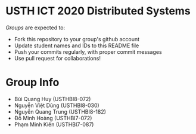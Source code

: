 USTH ICT 2020 Distributed Systems
=====================================

*Groups* are expected to:

* Fork this repository to your group's github account
* Update student names and IDs to this README file
* Push your commits regularly, with proper commit messages
* Use pull request for collaborations!

Group Info
=======================

* Bùi Quang Huy (USTHBI8-072)
* Nguyễn Việt Dũng (USTHBI8-030)
* Nguyễn Quang Trung (USTHBI8-182)
* Đỗ Minh Hoàng (USTHBI7-072)
* Phạm Minh Kiên (USTHBI7-087)
